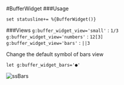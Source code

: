 #BufferWidget
###Usage

	set statusline+= %{BufferWidget()}

###Views
`g:buffer_widget_view='small'` : `1/3`  
`g:buffer_widget_view='numbers'` : `12[3]`  
`g:buffer_widget_view='bars'` : `||3`  

Change the default symbol of bars view

	let g:buffer_widget_bars='●'

![ssBars](http://f.cl.ly/items/2r0d3F3q2b183I3N0H06/ss%202011-10-16_at_15.41.40.png)  
